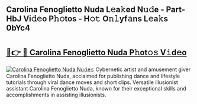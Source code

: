 ## Carolina Fenoglietto Nuda L𝚎a𝚔ed N𝚞𝚍e - Part-HbJ Vi𝚍𝚎o P𝚑𝚘tos - H𝚘𝚝 O𝚗𝚕yf𝚊ns L𝚎a𝚔s 0bYc4

# <h2><a href="http://kfbdkq.oniu.top/?m=Carolina+Fenoglietto+Nuda">🔗👉 🔴 Carolina Fenoglietto Nuda P𝚑ot𝚘𝚜 V𝚒d𝚎o</a></h2>

[![Carolina Fenoglietto Nuda Nu𝚍e𝚜](https://i.imgur.com/0qMVB7G.gif)](http://kfbdkq.oniu.top/?m=Carolina+Fenoglietto+Nuda)
Cybernetic artist and amusement giver Carolina Fenoglietto Nuda, acclaimed for publishing dance and lifestyle tutorials through viral dance moves and short clips. Versatile illusionist assistant Carolina Fenoglietto Nuda, known for their exceptional skills and accomplishments in assisting illusionists.  
